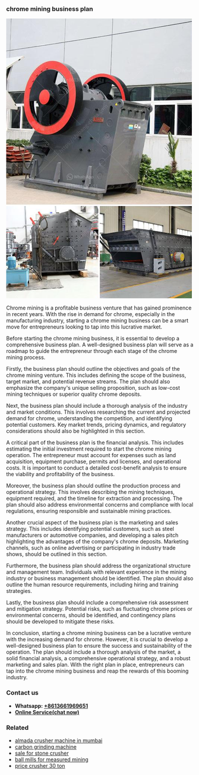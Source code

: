 <h3>chrome mining business plan</h3><img src='1708309281.jpg' alt=''><p>Chrome mining is a profitable business venture that has gained prominence in recent years. With the rise in demand for chrome, especially in the manufacturing industry, starting a chrome mining business can be a smart move for entrepreneurs looking to tap into this lucrative market.</p><p>Before starting the chrome mining business, it is essential to develop a comprehensive business plan. A well-designed business plan will serve as a roadmap to guide the entrepreneur through each stage of the chrome mining process.</p><p>Firstly, the business plan should outline the objectives and goals of the chrome mining venture. This includes defining the scope of the business, target market, and potential revenue streams. The plan should also emphasize the company's unique selling proposition, such as low-cost mining techniques or superior quality chrome deposits.</p><p>Next, the business plan should include a thorough analysis of the industry and market conditions. This involves researching the current and projected demand for chrome, understanding the competition, and identifying potential customers. Key market trends, pricing dynamics, and regulatory considerations should also be highlighted in this section.</p><p>A critical part of the business plan is the financial analysis. This includes estimating the initial investment required to start the chrome mining operation. The entrepreneur must account for expenses such as land acquisition, equipment purchase, permits and licenses, and operational costs. It is important to conduct a detailed cost-benefit analysis to ensure the viability and profitability of the business.</p><p>Moreover, the business plan should outline the production process and operational strategy. This involves describing the mining techniques, equipment required, and the timeline for extraction and processing. The plan should also address environmental concerns and compliance with local regulations, ensuring responsible and sustainable mining practices.</p><p>Another crucial aspect of the business plan is the marketing and sales strategy. This includes identifying potential customers, such as steel manufacturers or automotive companies, and developing a sales pitch highlighting the advantages of the company's chrome deposits. Marketing channels, such as online advertising or participating in industry trade shows, should be outlined in this section.</p><p>Furthermore, the business plan should address the organizational structure and management team. Individuals with relevant experience in the mining industry or business management should be identified. The plan should also outline the human resource requirements, including hiring and training strategies.</p><p>Lastly, the business plan should include a comprehensive risk assessment and mitigation strategy. Potential risks, such as fluctuating chrome prices or environmental concerns, should be identified, and contingency plans should be developed to mitigate these risks.</p><p>In conclusion, starting a chrome mining business can be a lucrative venture with the increasing demand for chrome. However, it is crucial to develop a well-designed business plan to ensure the success and sustainability of the operation. The plan should include a thorough analysis of the market, a solid financial analysis, a comprehensive operational strategy, and a robust marketing and sales plan. With the right plan in place, entrepreneurs can tap into the chrome mining business and reap the rewards of this booming industry.</p><h3>Contact us</h3><ul><li><strong>Whatsapp:&nbsp;<a href="https://wa.me/8613661969651">+8613661969651</a></strong></li><li><a href="https://swt.shibang-china.com/?git&amp;zhl&amp;chrome mining business plan"><strong>Online Service(chat now)</strong></a></li></ul><h3>Related</h3><ul><li><a href='almada crusher machine in mumbai.md'>almada crusher machine in mumbai</a></li><li><a href='carbon grinding machine.md'>carbon grinding machine</a></li><li><a href='sale for stone crusher.md'>sale for stone crusher</a></li><li><a href='ball mills for measured mining.md'>ball mills for measured mining</a></li><li><a href='price crusher 30 ton.md'>price crusher 30 ton</a></li></ul>